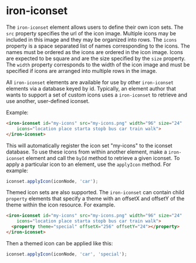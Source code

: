iron-iconset
============

The `iron-iconset` element allows users to define their own icon sets.
The `src` property specifies the url of the icon image. Multiple icons may
be included in this image and they may be organized into rows.
The `icons` property is a space separated list of names corresponding to the
icons. The names must be ordered as the icons are ordered in the icon image.
Icons are expected to be square and are the size specified by the `size`
property. The `width` property corresponds to the width of the icon image
and must be specified if icons are arranged into multiple rows in the image.

All `iron-iconset` elements are available for use by other `iron-iconset`
elements via a database keyed by id. Typically, an element author that wants
to support a set of custom icons uses a `iron-iconset` to retrieve
and use another, user-defined iconset.

Example:

```html
<iron-iconset id="my-icons" src="my-icons.png" width="96" size="24"
    icons="location place starta stopb bus car train walk">
</iron-iconset>
```

This will automatically register the icon set "my-icons" to the iconset
database.  To use these icons from within another element, make a
`iron-iconset` element and call the `byId` method to retrieve a
given iconset. To apply a particular icon to an element, use the
`applyIcon` method. For example:

```javascript
iconset.applyIcon(iconNode, 'car');
```

Themed icon sets are also supported. The `iron-iconset` can contain child
`property` elements that specify a theme with an offsetX and offsetY of the
theme within the icon resource. For example.

```html
<iron-iconset id="my-icons" src="my-icons.png" width="96" size="24"
    icons="location place starta stopb bus car train walk">
  <property theme="special" offsetX="256" offsetY="24"></property>
</iron-iconset>
```

Then a themed icon can be applied like this:

```javascript
iconset.applyIcon(iconNode, 'car', 'special');
```
